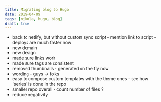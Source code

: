 ```yaml
---
title: Migrating blog to Hugo
date: 2019-04-09
tags: [nikola, hugo, blog]
draft: true
---
```


- back to netlify, but without custom sync script - mention link to script - deploys are much faster now
- new domain
- new design
- made sure links work
- made sure tags are consistent
- removed thumbnails - generated on the fly now
- wording - guys -> folks
- easy to compose custom templates with the theme ones - see how 'series' is done in the repo
- smaller repo overall - count number of files ?
- reduce negativity
